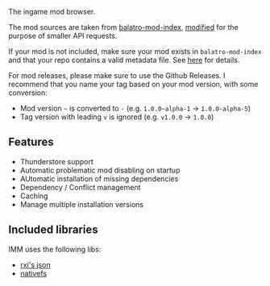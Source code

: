 The ingame mod browser.

The mod sources are taken from [balatro-mod-index](https://github.com/skyline69/balatro-mod-index),
[modified](https://github.com/frostice482/balatro-mod-index-tiny) for the purpose of smaller API requests.

If your mod is not included, make sure your mod exists in `balatro-mod-index` and that your repo contains a valid metadata file.
See [here](https://github.com/frostice482/balatro-mod-index-tiny?tab=readme-ov-file#why-is-my-mod-not-included) for details.

For mod releases, please make sure to use the Github Releases.
I recommend that you name your tag based on your mod version, with some conversion:
- Mod version `~` is converted to `-` (e.g. `1.0.0~alpha-1` -> `1.0.0-alpha-5`)
- Tag version with leading `v` is ignored (e.g. `v1.0.0` -> `1.0.0`)

## Features

- Thunderstore support
- Automatic problematic mod disabling on startup
- AUtomatic installation of missing dependencies
- Dependency / Conflict management
- Caching
- Manage multiple installation versions

## Included libraries

IMM uses the following libs:
- [rxi's json](https://github.com/rxi/json.lua)
- [nativefs](https://github.com/EngineerSmith/nativefs)
